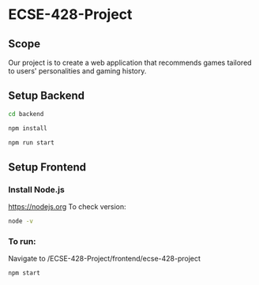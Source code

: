 # ECSE-428-Project

## Scope

Our project is to create a web application that recommends games tailored to users'
personalities and gaming history.

## Setup Backend

```bash
cd backend
```

```bash
npm install
```

```bash
npm run start
```

## Setup Frontend

### Install Node.js 
https://nodejs.org
To check version:
```bash
node -v
```

### To run:

Navigate to /ECSE-428-Project/frontend/ecse-428-project
```bash
npm start
```
